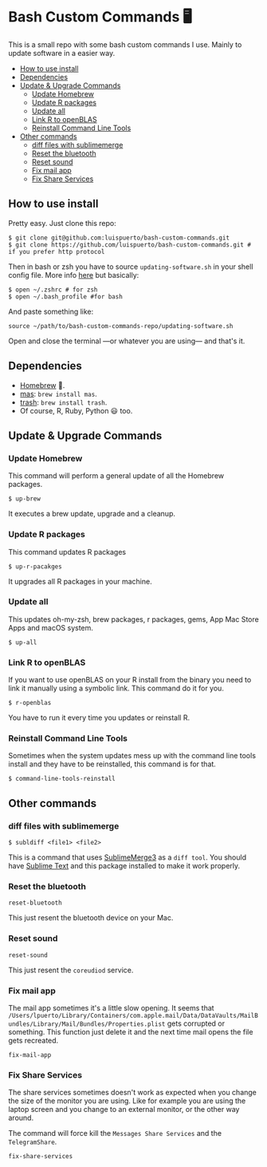 # Bash Custom Commands :desktop_computer:

This is a small repo with some bash custom commands I use. Mainly to update software in a easier way. 

<!-- MarkdownTOC -->

- [How to use install](#how-to-use-install)
- [Dependencies](#dependencies)
- [Update & Upgrade Commands](#update--upgrade-commands)
    - [Update Homebrew](#update-homebrew)
    - [Update R packages](#update-r-packages)
    - [Update all](#update-all)
    - [Link R to openBLAS](#link-r-to-openblas)
    - [Reinstall Command Line Tools](#reinstall-command-line-tools)
- [Other commands](#other-commands)
    - [diff files with sublimemerge](#diff-files-with-sublimemerge)
    - [Reset the bluetooth](#reset-the-bluetooth)
    - [Reset sound](#reset-sound)
    - [Fix mail app](#fix-mail-app)
    - [Fix Share Services](#fix-share-services)

<!-- /MarkdownTOC -->


## How to use install

Pretty easy. Just clone this repo: 

```shell
$ git clone git@github.com:luispuerto/bash-custom-commands.git
$ git clone https://github.com/luispuerto/bash-custom-commands.git # if you prefer http protocol
```

Then in bash or zsh you have to source `updating-software.sh` in your shell config file. More info [here](https://medium.com/devnetwork/how-to-create-your-own-custom-terminal-commands-c5008782a78e) but basically: 

```shell
$ open ~/.zshrc # for zsh
$ open ~/.bash_profile #for bash
```

And paste something like: 

```
source ~/path/to/bash-custom-commands-repo/updating-software.sh
```

Open and close the terminal —or whatever you are using— and that's it. 

## Dependencies

- [Homebrew](https://brew.sh) :beer:.
- [mas](https://github.com/mas-cli/mas): `brew install mas`. 
- [trash](https://hasseg.org/trash/): `brew install trash`. 
- Of course, R, Ruby, Python :smiley: too​. 

## Update & Upgrade Commands

### Update Homebrew

This command will perform a general update of all the Homebrew packages. 

```shell
$ up-brew
```

It executes a brew update, upgrade and a cleanup. 

### Update R packages

This command updates R packages

```shell
$ up-r-pacakges
```

It upgrades all R packages in your machine. 

### Update all

This updates oh-my-zsh, brew packages, r packages, gems, App Mac Store Apps and macOS system. 

```shell
$ up-all
```
### Link R to openBLAS

If you want to use openBLAS on your R install from the binary you need to link it manually using a symbolic link. This command do it for you.

```shell 
$ r-openblas
```

You have to run it every time you updates or reinstall R. 

### Reinstall Command Line Tools

Sometimes when the system updates mess up with the command line tools install and they have to be reinstalled, this command is for that. 

```shell
$ command-line-tools-reinstall
```

## Other commands

### diff files with sublimemerge

```shell
$ subldiff <file1> <file2>
```

This is a command that uses [SublimeMerge3](https://www.sublimerge.com/sm3/) as a `diff tool`. You should have [Sublime Text](https://www.sublimetext.com) and this package installed to make it work properly. 

### Reset the bluetooth

```shell 
reset-bluetooth
```

This just resent the bluetooth device on your Mac. 

### Reset sound

```shell
reset-sound
```

This just resent the `coreudiod` service. 

### Fix mail app

The mail app sometimes it's a little slow opening. It seems that `/Users/lpuerto/Library/Containers/com.apple.mail/Data/DataVaults/MailBundles/Library/Mail/Bundles/Properties.plist` gets corrupted or something. This function just delete it and the next time mail opens the file gets recreated. 

```shell
fix-mail-app
```

### Fix Share Services

The share services sometimes doesn't work as expected when you change the size of the monitor you are using. Like for example you are using the laptop screen and you change to an external monitor, or the other way around. 

The command will force kill the `Messages Share Services` and the `TelegramShare`. 

```shell
fix-share-services
```
